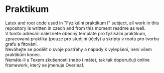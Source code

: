 # Praktikum
Latex and root code used in "Fyzikální praktikum I" subject, all work in this repository is written in czech and from this moment readme as well. <br />
V tomto adresáři naleznete obecný template pro fyzikální praktikum, zpracovaná praktika (pouze pro studijní účely) a skripty v rootu pro tvorbu grafu a fitování. <br />
Neváhejte se podělit o svoje postřehy a nápady k vylepšení, není všem praktikům konec. <br />
Nemáte-li s Texem zkušenosti (nebo i máte), tak tak doporučuji online framework, který se jmenuje Overleaf. <br />
